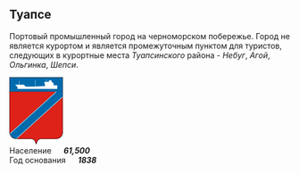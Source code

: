 <!--2023-04-02 18:05:05-->
## Туапсе
Портовый промышленный город на черноморском побережье. 
Город не является курортом и является промежуточным пунктом для туристов,
следующих в курортные места *Туапсинского* района - *Небуг*, *Агой*, *Ольгинка*, *Шепси*.

<img src="./Tuapse.png" width="96px"><br>
Население &emsp; ***61,500*** &emsp;<br>
Год&nbsp;основания &emsp; ***1838***